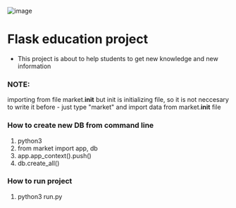 ![image](https://github.com/wojnys/flask-education-web/assets/77916807/b34ffccc-8619-4e85-85a6-7f7945c34724)

# Flask education project 
- This project is about to help students to get new knowledge and new information

### NOTE:
importing from file market.__init__ but init is initializing file,
so it is not neccesary to write it before - just type "market" and import data from market.__init__ file

### How to create new DB from command line 
1. python3
2. from market import app, db
3. app.app_context().push()
4. db.create_all()

### How to run project 
1. python3 run.py
